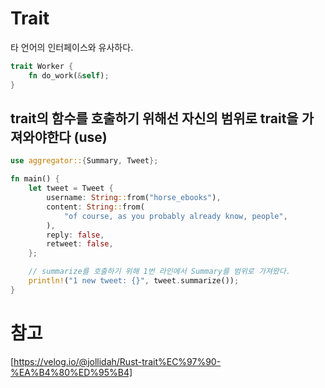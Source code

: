 # Trait
타 언어의 인터페이스와 유사하다. 

```rust
trait Worker {
    fn do_work(&self);
}
```

## trait의 함수를 호출하기 위해선 자신의 범위로 trait을 가져와야한다 (use)

```rust
use aggregator::{Summary, Tweet};

fn main() {
    let tweet = Tweet {
        username: String::from("horse_ebooks"),
        content: String::from(
            "of course, as you probably already know, people",
        ),
        reply: false,
        retweet: false,
    };

    // summarize를 호출하기 위해 1번 라인에서 Summary를 범위로 가져왔다.
    println!("1 new tweet: {}", tweet.summarize());
}
```
# 참고
[https://velog.io/@jollidah/Rust-trait%EC%97%90-%EA%B4%80%ED%95%B4]
